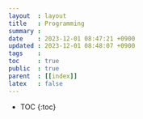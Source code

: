 ```yaml
---
layout  : layout
title   : Programming
summary : 
date    : 2023-12-01 08:47:21 +0900
updated : 2023-12-01 08:48:07 +0900
tags    : 
toc     : true
public  : true
parent  : [[index]]
latex   : false
---
```

* TOC
{:toc}
